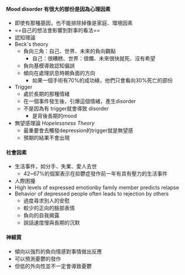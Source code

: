 #### Mood disorder 有很大的部份是因為心理因素
- 即使有那種基因，也不能排除掉像是家庭、環境因素
- ==自己的想法會影響到對事的看法==
- 認知理論
- Beck's theory
	- 負向三角：自己、世界、未來的負向觀點
		- 自己：很糟糕、世界：很爛、未來很快就死、沒有希望
	- 負向基模導致認知偏誤
	- 傾向在處理訊息時朝負面的方向
		- 如果一個手術有70%的成功綠，他們只會看向30%死亡的部份
- Trigger
	- 處於長期的那種情緒
	- 在一個事件發生後，引爆這個情緒，產生disorder
	- 不是因為有 trigger就會導致 disorder
		- 是背後長期的mood
- 無望感理論 _Hopelessness Theory_
	- 最重要會去觸發depression的trigger就是無望感
	- 預期的結果不會出現

#### 社會因素
- 生活事件，如分手、失業、愛人去世
	- 42~67%的個案表示在抑鬱症發作前一年有具有壓力的生活事件
- 人際困擾
- High levels of expressed emotionby family member predicts relapse
- Behavior of depressed people often leads to rejection by others
	- 過度尋求別人的安慰
	- 較少的正向的臉部表情
	- 負向的自我揭露
	- 說話速度慢與長期的沉默

#### 神經質
- 傾向以強烈的負向情感對事情做出反應
- 可以預測憂鬱的發作
- 但低的外向性並不一定會導致憂鬱
